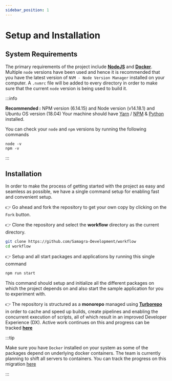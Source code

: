 ```yaml
---
sidebar_position: 1
---
```


# Setup and Installation

## System Requirements

The primary requirements of the project include [**NodeJS**](https://nodejs.org/en/) and [**Docker**](https://www.docker.com/). Multiple ```node``` versions have been used and hence it is recommended that you have the latest version of ```NVM - Node Version Manager``` installed on your computer. A ```.nvmrc``` file will be added to every directory in order to make sure that the current ```node``` version is being used to build it.

:::info

**Recommended :** NPM version (6.14.15) and Node version (v14.18.1) and Ubuntu OS version (18.04)
Your machine should have [Yarn](https://yarnpkg.com/) / [NPM](https://www.npmjs.com/) & [Python](https://www.python.org/) installed.

You can check your ```node``` and ```npm``` versions by running the following commands

```
node -v
npm -v
```

:::

## Installation

In order to make the process of getting started with the project as easy and seamless as possible, we have a single command setup for enabling fast and convenient setup.

👉 Go ahead and fork the repository to get your own copy by clicking on the ```Fork``` button.

👉 Clone the repository and select the **workflow** directory as the current directory.

```bash
git clone https://github.com/Samagra-Development/workflow
cd workflow
```

👉 Setup and all start packages and applications by running this single command
```bash
npm run start
```

This command should setup and initialize all the different packages on which the project depends on and also start the sample application for you to experiment with.

👉 The repository is structured as a **monorepo** managed using [**Turborepo**](https://turborepo.org/) in order to cache and speed up builds, create pipelines and enabling the concurrent execution of scripts, all of which result in an improved Developer Experience (DX). Active work continues on this and progress can be tracked [**here**](https://github.com/Samagra-Development/workflow) 

:::tip

Make sure you have ```Docker``` installed on your system as some of the packages depend on underlying docker containers. The team is currently planning to shift all servers to containers. You can track the progress on this migration [here](https://github.com/Samagra-Development/workflow/issues/14)

:::